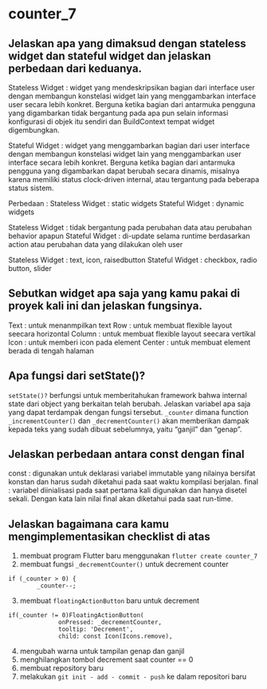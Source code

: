 # counter_7

## Jelaskan apa yang dimaksud dengan stateless widget dan stateful widget dan jelaskan perbedaan dari keduanya.
Stateless Widget :  widget yang mendeskripsikan bagian dari interface user dengan membangun konstelasi widget lain yang menggambarkan interface user secara lebih konkret. Berguna ketika bagian dari antarmuka pengguna yang digambarkan tidak bergantung pada apa pun selain informasi konfigurasi di objek itu sendiri dan BuildContext tempat widget digembungkan.

Stateful Widget : widget yang menggambarkan bagian dari user interface dengan membangun konstelasi widget lain yang menggambarkan user interface secara lebih konkret. Berguna ketika bagian dari antarmuka pengguna yang digambarkan dapat berubah secara dinamis, misalnya karena memiliki status clock-driven internal, atau tergantung pada beberapa status sistem.

Perbedaan : 
Stateless Widget : static widgets 
Stateful Widget : dynamic widgets 

Stateless Widget : tidak bergantung pada perubahan data atau perubahan behavior apapun
Stateful Widget : di-update selama runtime berdasarkan action atau perubahan data yang dilakukan oleh user

Stateless Widget : text, icon, raisedbutton
Stateful Widget : checkbox, radio button, slider

## Sebutkan widget apa saja yang kamu pakai di proyek kali ini dan jelaskan fungsinya.
Text : untuk menanmpilkan text
Row : untuk membuat flexible layout seecara horizontal
Column : untuk membuat flexible layout seecara vertikal
Icon : untuk memberi icon pada element
Center : untuk membuat element berada di tengah halaman

## Apa fungsi dari setState()?
`setState()?` berfungsi untuk memberitahukan framework bahwa internal state dari object yang berkaitan telah berubah.
Jelaskan variabel apa saja yang dapat terdampak dengan fungsi tersebut.
`_counter` dimana function `_incrementCounter()` dan `_decrementCounter()` akan memberikan dampak kepada teks yang sudah dibuat sebelumnya, yaitu “ganjil” dan “genap”.

## Jelaskan perbedaan antara const dengan final
const : digunakan untuk deklarasi variabel immutable yang nilainya bersifat konstan dan harus sudah diketahui pada saat waktu kompilasi berjalan.
final : variabel diinialisasi pada saat pertama kali digunakan dan hanya disetel sekali. Dengan kata lain nilai final akan diketahui pada saat run-time.

## Jelaskan bagaimana cara kamu mengimplementasikan checklist di atas
1. membuat program Flutter baru menggunakan `flutter create counter_7` 
2. membuat fungsi `_decrementCounter()` untuk decrement counter
```
if (_counter > 0) {
        _counter--;
```
3. membuat `floatingActionButton` baru untuk decrement
```
if(_counter != 0)FloatingActionButton(
              onPressed: _decrementCounter,
              tooltip: 'Decrement',
              child: const Icon(Icons.remove),
```
4. mengubah warna untuk tampilan genap dan ganjil
5. menghilangkan tombol decrement saat counter == 0
6. membuat repository baru
7. melakukan `git init - add - commit - push` ke dalam repositori baru
